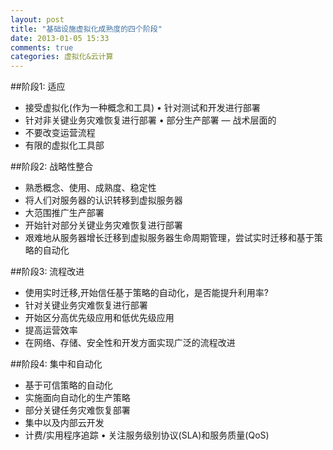 ```yaml
---
layout: post
title: "基础设施虚拟化成熟度的四个阶段"
date: 2013-01-05 15:33
comments: true
categories: 虚拟化&云计算
---
```


##阶段1: 适应

* 接受虚拟化(作为一种概念和工具) • 针对测试和开发进行部署
* 针对非关键业务灾难恢复进行部署 • 部分生产部署 — 战术层面的
* 不要改变运营流程
* 有限的虚拟化工具部

##阶段2: 战略性整合

* 熟悉概念、使用、成熟度、稳定性
* 将人们对服务器的认识转移到虚拟服务器
* 大范围推广生产部署
* 开始针对部分关键业务灾难恢复进行部署
* 艰难地从服务器增长迁移到虚拟服务器生命周期管理，尝试实时迁移和基于策略的自动化

##阶段3: 流程改进

* 使用实时迁移,开始信任基于策略的自动化，是否能提升利用率?
* 针对关键业务灾难恢复进行部署
* 开始区分高优先级应用和低优先级应用
* 提高运营效率
* 在网络、存储、安全性和开发方面实现广泛的流程改进
 
##阶段4: 集中和自动化

* 基于可信策略的自动化
* 实施面向自动化的生产策略
* 部分关键任务灾难恢复部署
* 集中以及内部云开发
* 计费/实用程序追踪
• 关注服务级别协议(SLA)和服务质量(QoS)